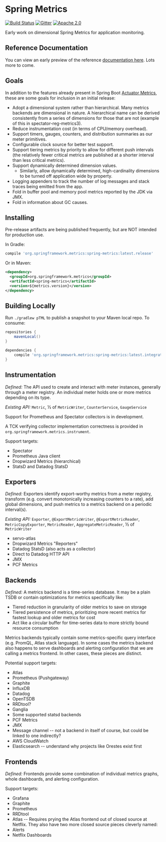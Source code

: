 # Spring Metrics

[![Build Status](https://circleci.com/gh/spring-projects/spring-metrics.svg?style=svg)](https://circleci.com/gh/spring-projects/spring-metrics)
[![Gitter](https://badges.gitter.im/Join%20Chat.svg)](https://gitter.im/spring-projects/spring-metrics?utm_source=badge&utm_medium=badge&utm_campaign=pr-badge)
[![Apache 2.0](https://img.shields.io/github/license/spring-projects/spring-metrics.svg)](http://www.apache.org/licenses/LICENSE-2.0)

Early work on dimensional Spring Metrics for application monitoring.

## Reference Documentation

You can view an early preview of the reference [documentation here](https://spring-projects.github.io/spring-metrics/). Lots more to come.

## Goals

In addition to the features already present in Spring Boot [Actuator Metrics](https://docs.spring.io/spring-boot/docs/current/reference/html/production-ready-metrics.html), these are some goals for inclusion in an initial release:

* Adopt a dimensional system rather than hierarchical. Many metrics backends are dimensional in nature. A hierarchical name can be derived consistently from a series of dimensions for those that are not (example of this in spectator-reg-metrics3).
* Reduce instrumentation cost (in terms of CPU/memory overhead).
* Support timers, gauges, counters, and distribution summaries as our meter primitives.
* Configurable clock source for better test support.
* Support tiering metrics by priority to allow for different push intervals (the relatively fewer critical metrics are published at a shorter interval than less critical metrics).
* Support dynamically determined dimension values.
    - Similarly, allow dynamically determined, high-cardinality dimensions to be turned off application wide by property.
* Logging appenders to track the number of log messages and stack traces being emitted from the app.
* Fold in buffer pool and memory pool metrics reported by the JDK via JMX.
* Fold in information about GC causes.

## Installing

Pre-release artifacts are being published frequently, but are NOT intended for production use.

In Gradle:

```groovy
compile 'org.springframework.metrics:spring-metrics:latest.release'
```

Or in Maven:

```xml
<dependency>
  <groupId>org.springframework.metrics</groupId>
  <artifactId>spring-metrics</artifactId>
  <version>${metrics.version}</version>
</dependency>
```

## Building Locally

Run `./gradlew pTML` to publish a snapshot to your Maven local repo. To consume:

```groovy
repositories {
    mavenLocal()
}

dependencies {
    compile 'org.springframework.metrics:spring-metrics:latest.integration'
}
```

## Instrumentation

*Defined:* The API used to create and interact with meter instances, generally through a meter registry. An individual meter holds one or more metrics depending on its type.

*Existing API:* `Metric`, ½ of `MetricWriter`, `CounterService`, `GaugeService`

Support for Prometheus and Spectator collectors is in development.

A TCK verifying collector implementation correctness is provided in `org.springframework.metrics.instrument`.

Support targets:

* Spectator
* Prometheus Java client
* Dropwizard Metrics (hierarchical)
* StatsD and Datadog StatsD

## Exporters

*Defined:* Exporters identify export-worthy metrics from a meter registry, transform (e.g. convert monotonically increasing counters to a rate), add global dimensions, and push metrics to a metrics backend on a periodic interval(s).

*Existing API:* `Exporter`, `@ExportMetricWriter`, `@ExportMetricReader`, `MetricCopyExporter`, `MetricReader`, `AggregateMetricReader`, ½ of `MetricWriter`

* servo-atlas
* Dropwizard Metrics "Reporters"
* Datadog StatsD (also acts as a collector)
* Direct to Datadog HTTP API
* JMX
* PCF Metrics

## Backends

*Defined:* A metrics backend is a time-series database. It may be a plain TSDB or contain optimizations for metrics specifically like:

* Tiered reduction in granularity of older metrics to save on storage
* Tiered persistence of metrics, prioritizing more recent metrics for fastest lookup and older metrics for cost
* Act like a circular buffer for time-series data to more strictly bound resource consumption

Metrics backends typically contain some metrics-specific query interface (e.g. PromQL, Atlas stack language). In some cases the metrics backend also happens to serve dashboards and alerting configuration that we are calling a metrics frontend. In other cases, these pieces are distinct.

Potential support targets:

* Atlas
* Prometheus (Pushgateway)
* Graphite
* InfluxDB
* Datadog
* OpenTSDB
* RRDtool?
* Ganglia
* Some supported statsd backends
* PCF Metrics
* JMX
* Message channel -- not a backend in itself of course, but could be linked to one indirectly?
* AWS CloudWatch
* Elasticsearch -- understand why projects like Orestes exist first

## Frontends

*Defined:* Frontends provide some combination of individual metrics graphs, whole dashboards, and alerting configuration.

Support targets:

* Grafana
* Graphite
* Prometheus
* RRDtool
* Atlas -- Requires prying the Atlas frontend out of closed source at Netflix. They also have two more closed source pieces cleverly named:
* Alerts
* Netflix Dashboards
